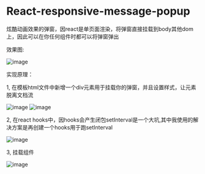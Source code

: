 # React-responsive-message-popup
炫酷动画效果的弹窗，因react是单页面渲染，将弹窗直接挂载到body其他dom上，因此可以在你任何组件时都可以将弹窗弹出

效果图:

![image](https://user-images.githubusercontent.com/83505101/161192783-36f614d9-5e1b-45a9-8229-b2c1200314e0.png)


实现原理：

  1, 在模板html文件中新增一个div元素用于挂载你的弹窗，并且设置样式，让元素脱离文档流
  
  ![image](https://user-images.githubusercontent.com/83505101/161191162-1825d268-64e6-42a0-8b60-f6c6ee4b0d91.png)
  ![image](https://user-images.githubusercontent.com/83505101/161191346-4c558bef-9e1c-4a65-8e47-24d8914b962b.png)

  2, 在react hooks中，因hooks会产生闭包setInterval是一个大坑,其中我使用的解决方案是再创建一个hooks用于跑setInterval
  
  ![image](https://user-images.githubusercontent.com/83505101/161191556-35a83ca6-ea2f-4f71-8d51-e4d9fb6212ec.png)

  3, 挂载组件
  
  ![image](https://user-images.githubusercontent.com/83505101/161191697-6563aebb-fb76-4f3e-a7a8-0a40895465ff.png)
